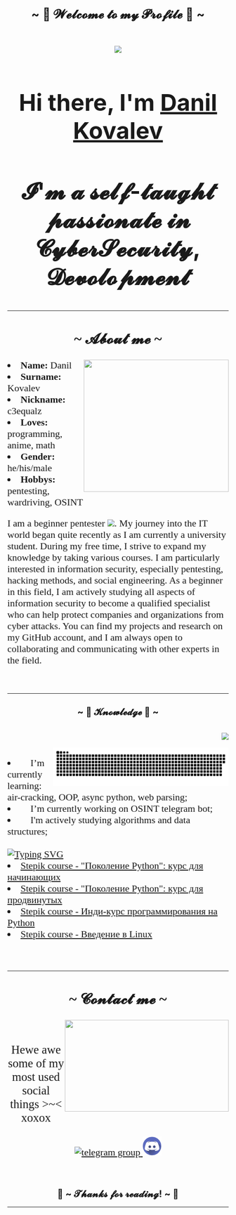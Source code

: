<!DOCTYPE html>
<html lang="ru">
    <body>
    <h1 align="center">~ 💖 𝓦𝓮𝓵𝓬𝓸𝓶𝓮 𝓽𝓸 𝓶𝔂 𝓟𝓻𝓸𝓯𝓲𝓵𝓮 💖 ~</h1>
    <br>
    <div align="center" style="font-size:35px">
   <img src="https://aniyuki.com/wp-content/uploads/2022/08/aniyuki-hello-5.gif"  />
    <br>
  <h2> Hi there, I'm <a href="https://github.com/C3EQUALZz/C3EQUALZz" target="_blank"> Danil Kovalev</a> </h2>
  <h2>𝓘'𝓶 𝓪 𝓼𝓮𝓵𝓯-𝓽𝓪𝓾𝓰𝓱𝓽 𝓹𝓪𝓼𝓼𝓲𝓸𝓷𝓪𝓽𝓮 𝓲𝓷 𝓒𝔂𝓫𝓮𝓻𝓢𝓮𝓬𝓾𝓻𝓲𝓽𝔂, 𝓓𝓮𝓿𝓸𝓵𝓸𝓹𝓶𝓮𝓷𝓽</h2>
    </div>

<div style="font-family: FiraCode; font-size: 22px">
  <hr>
  <h2 align="center">  ~ 𝓐𝓫𝓸𝓾𝓽 𝓶𝓮 ~  </h2>
  <div align="center">
<img src="https://media.tenor.com/4tXvn7g292oAAAAC/shikimoris-not-just-cute-shikimori.gif" width="330.5px" height="300.5px" align="right">
  </div>
<li><b>Name:</b> Danil </li>
<li><b>Surname:</b> Kovalev </li>
<li><b>Nickname:</b> c3equalz </li>
<li><b>Loves:</b> programming, anime, math </li>
<li><b>Gender:</b> he/his/male </li>
<li><b>Hobbys:</b> pentesting, wardriving, OSINT </li>
<p align="left"> I am a beginner pentester <img src="https://media.giphy.com/media/WUlplcMpOCEmTGBtBW/giphy.gif" width="30px">.
My journey into the IT world began quite recently as I am currently a university student. During my free time, I strive to expand my knowledge by taking various courses. I am particularly interested in information security, especially pentesting, hacking methods, and social engineering. As a beginner in this field, I am actively studying all aspects of information security to become a qualified specialist who can help protect companies and organizations from cyber attacks. You can find my projects and research on my GitHub account, and I am always open to collaborating and communicating with other experts in the field. </p>
<br>
</div>
<hr>

<div>
<h2 align="center">            ~ 📇 𝓚𝓷𝓸𝔀𝓵𝓮𝓭𝓰𝓮 📇 ~</h2>
 <br>
  <div align="center">
  <a href="https://github.com/C3EQUALZz">
    <img src="https://skillicons.dev/icons?i=python,java,bash,git,linux,regex,html,css,postgres,cloudflare" align="right"/><br><br>
  <img width="400" src="photo_github/github-snake.svg" alt="snake" align="right"/>
  </a>
  </div>
</div>

<div style="font-family: FiraCode; font-size: 22px">
<p align = 'left'>
<li> 🌱 I’m currently learning: air-cracking, OOP, async python, web parsing;</li> 
<li> 🔭 I’m currently working on OSINT telegram bot; </li> 
<li> 🤔 I'm actively studying algorithms and data structures; </li> 
<br>
<a href="https://git.io/typing-svg"><img src="https://readme-typing-svg.herokuapp.com?font=Fira+Code&pause=1000&width=435&lines=Certificates+for+completed+courses:" alt="Typing SVG" /></a>
<li> <a href="https://stepik.org/cert/1560586"> Stepik course - "Поколение Python": курс для начинающих </a> </li>
<li> <a href="https://stepik.org/cert/1909905"> Stepik course - "Поколение Python": курс для продвинутых </a> </li>
<li> <a href="https://stepik.org/cert/1932793"> Stepik course - Инди-курс программирования на Python </a> </li>
<li> <a href="https://stepik.org/cert/2074813"> Stepik course - Введение в Linux </a> </li>
</p>
<br>
<hr>

<h2 align="center">           📝 ~ 𝓒𝓸𝓷𝓽𝓪𝓬𝓽 𝓶𝓮 ~ 📝</h2>
  <div align="center">
<img src="https://i.imgur.com/KXx0cCx.gif" align="right" width="373.5px" height="208.5px">
  </div>
<br>
<p align="center" style="font-family: FiraCode; font-size: 27px">Hewe awe some of my <br>
most used social things >~< xoxox</p>
<p align="center">
  <a href="https://t.me/C3EQUALZ" target="_blank">
    <img src="https://cdn-icons-png.flaticon.com/512/2111/2111646.png" width="40" height="40" alt="telegram group"/>
  </a>
  <a href="https://discordapp.com/users/426651810518925317/" target="_blank">
    <img src="photo_github/discord.png" width="43" height="43" alt="discord" />
  </a>
</p>
</div>
<br>

<h2 align="center">💖 ~ 𝓣𝓱𝓪𝓷𝓴𝓼 𝓯𝓸𝓻 𝓻𝓮𝓪𝓭𝓲𝓷𝓰! ~ 💖</h2>
<hr>


</body>
</html>
